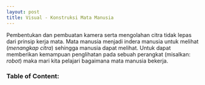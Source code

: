 ```yaml
---
layout: post
title: Visual - Konstruksi Mata Manusia
---
```


Pembentukan dan pembuatan kamera serta mengolahan citra tidak lepas dari prinsip kerja mata.
Mata manusia menjadi indera manusia untuk melihat (_menangkap citra_) sehingga manusia dapat melihat.
Untuk dapat memberikan kemampuan penglihatan pada sebuah perangkat (misalkan: _robot_) maka mari kita pelajari bagaimana mata manusia bekerja.

### Table of Content:
